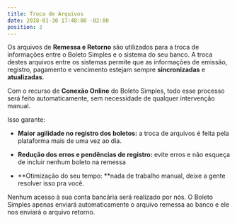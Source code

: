 ```yaml
---
title: Troca de Arquivos
date: 2018-01-30 17:48:00 -02:00
position: 2
---
```


Os arquivos de **Remessa e Retorno** são utilizados para a troca de informações entre o Boleto Simples e o sistema do seu banco.
A troca destes arquivos entre os sistemas permite que as informações de emissão, registro, pagamento e vencimento estejam sempre **sincronizadas** e **atualizadas**.

Com o recurso de **Conexão Online** do Boleto Simples, todo esse processo será feito automaticamente, sem necessidade de qualquer intervenção manual.

Isso garante:

* **Maior agilidade no registro dos boletos:** a troca de arquivos é feita pela plataforma mais de uma vez ao dia.

* **Redução dos erros e pendências de registro:** evite erros e não esqueça de incluir nenhum boleto na remessa

* **Otimização do seu tempo: **nada de trabalho manual, deixe a gente resolver isso pra você.

Nenhum acesso à sua conta bancária será realizado por nós. O Boleto Simples apenas enviará automaticamente o arquivo remessa ao banco e ele nos enviará o arquivo retorno.